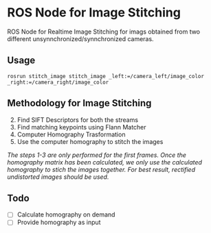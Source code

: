 # ROS Node for Image Stitching
ROS Node for Realtime Image Stitching for imags obtained from two different unsynnchronized/synnchronized cameras.

## Usage
```
rosrun stitch_image stitch_image _left:=/camera_left/image_color _right:=/camera_right/image_color
```

## Methodology for Image Stitching
2. Find SIFT Descriptors for both the streams
3. Find matching keypoints using Flann Matcher
4. Computer Homography Trasformation
5. Use the computer homography to stitch the images

_The steps 1-3 are only performed for the first frames. Once the homography matrix has been calculated, we only use the calculated homography to stich the images together. For best result, rectified undistorted images should be used._


## Todo
- [ ] Calculate homography on demand
- [ ] Provide homography as input
